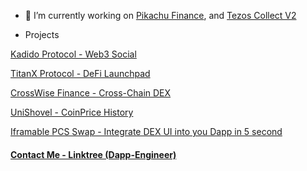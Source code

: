 
- 🔭 I’m currently working on [Pikachu Finance](https://staging.pikachu.fi), and [Tezos Collect V2](https://tezoscollect.io)

- Projects

[Kadido Protocol - Web3 Social](https://kadido.com)

[TitanX Protocol - DeFi Launchpad](https://titanx.org)

[CrossWise Finance - Cross-Chain DEX](https://crosswise.finance)

[UniShovel - CoinPrice History](https://github.com/toptal126/UniShovel)

[Iframable PCS Swap - Integrate DEX UI into you Dapp in 5 second](https://github.com/toptal126/Iframable-Pancakeswap)

#### [Contact Me - Linktree (Dapp-Engineer)](https://linktr.ee/dapp_engineer)
